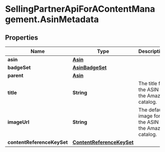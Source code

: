 # SellingPartnerApiForAContentManagement.AsinMetadata

## Properties
Name | Type | Description | Notes
------------ | ------------- | ------------- | -------------
**asin** | [**Asin**](Asin.md) |  | 
**badgeSet** | [**AsinBadgeSet**](AsinBadgeSet.md) |  | [optional] 
**parent** | [**Asin**](Asin.md) |  | [optional] 
**title** | **String** | The title for the ASIN in the Amazon catalog. | [optional] 
**imageUrl** | **String** | The default image for the ASIN in the Amazon catalog. | [optional] 
**contentReferenceKeySet** | [**ContentReferenceKeySet**](ContentReferenceKeySet.md) |  | [optional] 


